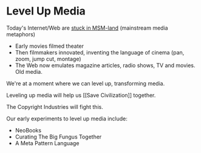 # Level Up Media

Today's Internet/Web are [stuck in MSM-land](https://youtube.com/shorts/yT0r6D1h_iQ?feature=share) (mainstream media metaphors)
- Early movies filmed theater
- Then filmmakers innovated, inventing the language of cinema (pan, zoom, jump cut, montage)
- The Web now emulates magazine articles, radio shows, TV and movies. Old media. 

We're at a moment where we can level up, transforming media.

Leveling up media will help us [[Save Civilization]] together.

The Copyright Industries will fight this.

Our early experiments to level up media include:

- NeoBooks
- Curating The Big Fungus Together
- A Meta Pattern Language


